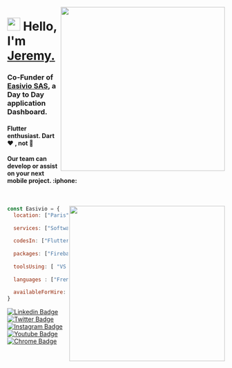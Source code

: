 <p align="left">
<img align="right" height="auto"  width="380" src="https://github-readme-stats.vercel.app/api?username=bounty1342&count_private=true&show_icons=true&theme=react&bg_color=272929&icon_color=2bc8fe&title_color=2bc8fe&custom_title=Github%20Stats"/>


<h1 align="left"><img src="https://raw.githubusercontent.com/sidbelbase/sidbelbase/master/wave.gif" width="30px"><strong> Hello, I'm <a href="https://www.linkedin.com/in/favierj">Jeremy.</a></strong>
</h1>

<h3 align="left"><strong>Co-Funder of <a href="https://easivio.com">Easivio SAS</a>, a Day to Day application Dashboard.</strong></h3>
<h4 align="left">Flutter enthusiast. Dart ❤️ , not 🎯 </h4>
<h4 align="left"><strong>Our team can develop or assist on your next mobile project. :iphone:</strong></h4>
</p>

<br>

<p align="left">

<img align="right" height="auto"  width="360" src="https://easivio.com/images/iPhoneEasivioLogin.webp" />


```javascript
const Easivio = {
  location: ["Paris", "Annecy"],
  
  services: ["Software Editor", "App developement", "Consulting" ],
  
  codesIn: ["Flutter", "dart", "Javascript", "Java", "..."],
    
  packages: ["Firebase", "Provider", "Auto_route", "Dio", "..."],
  
  toolsUsing: [ "VS Code", "Zoom", "Figma", "Sketch"],
  
  languages : ["French", "English"],
  
  availableForHire: true
}
```

</p>



<p align="left" width="420" >
<a target="_blank" href="https://www.linkedin.com/company/easivio">
<img src="https://img.shields.io/badge/-easivio-blue?style=for-the-badge&logo=Linkedin&logoColor=white&link=https://www.linkedin.com/company/easivio/" alt="Linkedin Badge">
</a>
<a target="_blank" href="https://twitter.com/easvio">
<img src="https://img.shields.io/badge/easivio-1ca0f1?style=for-the-badge&logo=twitter&logoColor=white&link=https://twitter.com/easivio" alt="Twitter Badge">
</a>
<a target="_blank" href="https://instagram.com/easivioapp/">
<img src="https://img.shields.io/badge/-easivio-E1306C?style=for-the-badge&logo=Instagram&logoColor=white&link=https://instagram.com/easivio/" alt="Instagram Badge">
</a>
<a target="_blank" href="https://www.youtube.com/channel/UCC2zf3suaZBAUmf0q6s1WdQ">
<img src="https://img.shields.io/badge/-easivio-FF0000?style=for-the-badge&logo=Youtube&logoColor=white&link=https://www.youtube.com/channel/UCC2zf3suaZBAUmf0q6s1WdQ" alt="Youtube Badge">
</a>
<a target="_blank" href="https://easivio.com">
<img src="https://img.shields.io/badge/-easivio-000000?style=for-the-badge&logo=Google%20Chrome&logoColor=white&link=https://easivio.com" alt="Chrome Badge">
</a>
</p>
